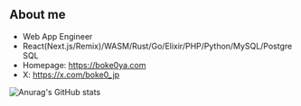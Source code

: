 <!--
**boke0/boke0** is a ✨ _special_ ✨ repository because its `README.md` (this file) appears on your GitHub profile.

Here are some ideas to get you started:

- 🔭 I’m currently working on ...
- 🌱 I’m currently learning ...
- 👯 I’m looking to collaborate on ...
- 🤔 I’m looking for help with ...
- 💬 Ask me about ...
- 📫 How to reach me: ...
- 😄 Pronouns: ...
- ⚡ Fun fact: ...
-->

## About me

- Web App Engineer
- React(Next.js/Remix)/WASM/Rust/Go/Elixir/PHP/Python/MySQL/PostgreSQL
- Homepage: https://boke0ya.com
- X: https://x.com/boke0_jp

![Anurag's GitHub stats](https://github-readme-stats.vercel.app/api?username=boke0&show_icons=true&theme=radical)
